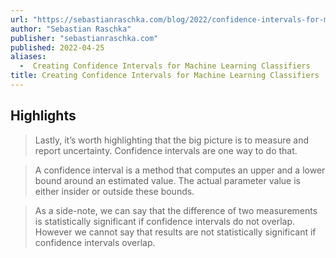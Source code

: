 ```yaml
---
url: "https://sebastianraschka.com/blog/2022/confidence-intervals-for-ml.html"
author: "Sebastian Raschka"
publisher: "sebastianraschka.com"
published: 2022-04-25
aliases:
  -  Creating Confidence Intervals for Machine Learning Classifiers
title: Creating Confidence Intervals for Machine Learning Classifiers
---
```


## Highlights
> Lastly, it’s worth highlighting that the big picture is to measure and report uncertainty. Confidence intervals are one way to do that.

> A confidence interval is a method that computes an upper and a lower bound around an estimated value. The actual parameter value is either insider or outside these bounds.

> As a side-note, we can say that the difference of two measurements is statistically significant if confidence intervals do not overlap. However we cannot say that results are not statistically significant if confidence intervals overlap.

